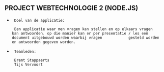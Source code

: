 PROJECT WEBTECHNOLOGIE 2 (NODE.JS)
------------------------------------

*      Doel van de applicatie:

       Een applicatie waar men vragen kan stellen en op elkaars vragen kan antwoorden. op die manier kan er per presentatie / les een document uitgebouwd worden waarbij vragen            gesteld worden en antwoorden gegeven worden.

*      Teamleden:

       Brent Stappaerts
       Tijs Vervoort

